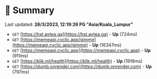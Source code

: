 # 📖 Summary
Last updated: **26/3/2023, 12:19:26 PG "Asia/Kuala_Lumpur"**

- `GET` [https://hst.aytea.ga](https://hst.aytea.ga) - **Up** (724ms)
- `GET` [https://memeapi.cyclic.app/gimme](https://memeapi.cyclic.app/gimme) - **Up** (16347ms)
- `GET` [https://memeapi.cyclic.app](https://memeapi.cyclic.app) - **Up** (911ms)
- `GET` [https://klik.ml/health](https://klik.ml/health) - **Up** (1918ms)
- `GET` [https://dumb.onrender.com](https://dumb.onrender.com) - **Up** (797ms)
